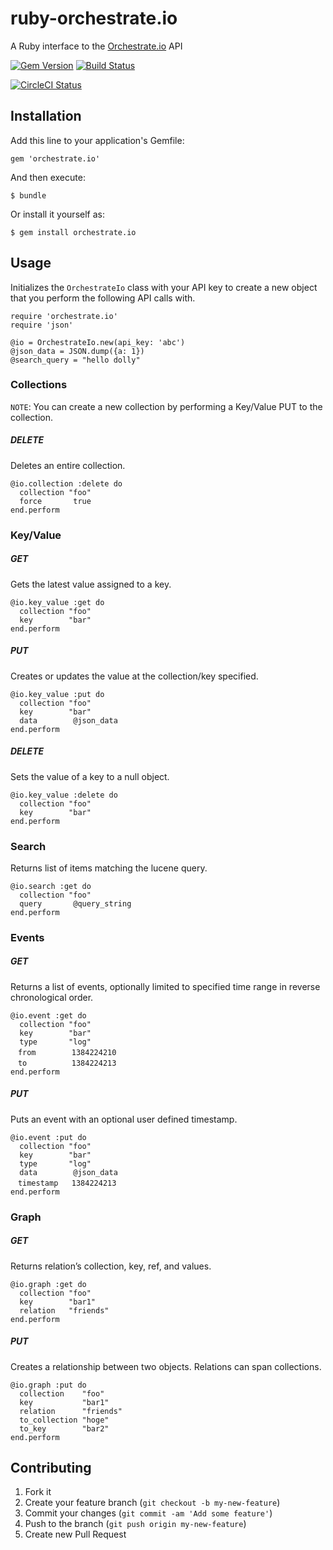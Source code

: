 # ruby-orchestrate.io

A Ruby interface to the [Orchestrate.io](https://orchestrate.io/) API

[![Gem Version](https://badge.fury.io/rb/orchestrate.io.png)](https://rubygems.org/gems/orchestrate.io)
[![Build Status](https://travis-ci.org/giraffi/ruby-orchestrate.io.png?branch=master)](https://travis-ci.org/giraffi/ruby-orchestrate.io)

[![CircleCI Status](https://circleci.com/gh/giraffi/ruby-orchestrate.io/tree/master.png?circle-token=f6bc8c6f0610f44abe0a5db8e6e95f86f1cb874c)](https://circleci.com/gh/giraffi/ruby-orchestrate.io)
## Installation

Add this line to your application's Gemfile:

```
gem 'orchestrate.io'
```

And then execute:

```
$ bundle
```

Or install it yourself as:

```
$ gem install orchestrate.io
```

## Usage

Initializes the `OrchestrateIo` class with your API key to create a new object that you perform the following API calls with.

```
require 'orchestrate.io'
require 'json'

@io = OrchestrateIo.new(api_key: 'abc')
@json_data = JSON.dump({a: 1})
@search_query = "hello dolly"
```

### Collections

`NOTE`: You can create a new collection by performing a Key/Value PUT to the collection.

##### DELETE
Deletes an entire collection.

```
@io.collection :delete do
  collection "foo"
  force       true
end.perform
```

### Key/Value

##### GET
Gets the latest value assigned to a key.

```
@io.key_value :get do
  collection "foo"
  key        "bar"
end.perform
```

##### PUT
Creates or updates the value at the collection/key specified.

```
@io.key_value :put do
  collection "foo"
  key        "bar"
  data        @json_data
end.perform
```

##### DELETE
Sets the value of a key to a null object.

```
@io.key_value :delete do
  collection "foo"
  key        "bar"
end.perform
```

### Search

Returns list of items matching the lucene query.

```
@io.search :get do
  collection "foo"
  query       @query_string
end.perform
```

### Events

##### GET
Returns a list of events, optionally limited to specified time range in reverse chronological order.

```
@io.event :get do
  collection "foo"
  key        "bar"
  type       "log"
　from        1384224210
　to          1384224213
end.perform
```

##### PUT
Puts an event with an optional user defined timestamp.

```
@io.event :put do
  collection "foo"
  key        "bar"
  type       "log"
  data        @json_data
　timestamp   1384224213
end.perform
```

### Graph

##### GET
Returns relation’s collection, key, ref, and values.

```
@io.graph :get do
  collection "foo"
  key        "bar1"
  relation   "friends"
end.perform
```

##### PUT
Creates a relationship between two objects. Relations can span collections.

```
@io.graph :put do
  collection    "foo"
  key           "bar1"
  relation      "friends"
  to_collection "hoge"
  to_key        "bar2"
end.perform
```

## Contributing

1. Fork it
2. Create your feature branch (`git checkout -b my-new-feature`)
3. Commit your changes (`git commit -am 'Add some feature'`)
4. Push to the branch (`git push origin my-new-feature`)
5. Create new Pull Request
